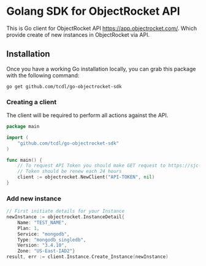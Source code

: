 # Golang SDK for ObjectRocket API
This is Go client for ObjectRocket API https://app.objectrocket.com/. Which provide create of new instances in ObjectRocket via API.

## Installation
Once you have a working Go installation locally, you can grab this package with the following command:
```
go get github.com/tcdl/go-objectrocket-sdk
```

### Creating a client
The client will be required to perform all actions against the API.
```go
package main

import (
    "github.com/tcdl/go-objectrocket-sdk"
)

func main() {
    // To request API Token you should make GET request to https://sjc-api.objectrocket.com/v2/tokens/
    // Token should be renew each 24 hours
    client := objectrocket.NewClient("API-TOKEN", nil)
}
```

### Add new instance
```go
// First initiate details for your Instance
newInstance := objectrocket.InstanceDetail{
    Name: "TEST_NAME",
    Plan: 1,
    Service: "mongodb",
    Type: "mongodb_singledb",
    Version: "3.4.10",
    Zone: "US-East-IAD2"}
result, err := client.Instance.Create_Instance(newInstance)
```
